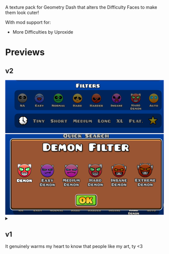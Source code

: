 A texture pack for Geometry Dash that alters the Difficulty Faces to make them look cuter!

With mod support for:
<ul>
<li>More Difficulties by Uproxide</li>
</ul>
<h1>Previews</h1>
<h2>v2</h2>
<img src="./previews/v2/image.png">
<img src="./previews/v2/demons.png">
<details>
  <summary>
    <h2>v1</h2>
  </summary>
  <b>NOTE</b> - Legacy will continue to recieve updates
  <img src="./previews/v1/image.png">
  <img src="./previews/v1/2024-11-06_10-24.png">
</details>
It genuinely warms my heart to know that people like my art, ty <3
